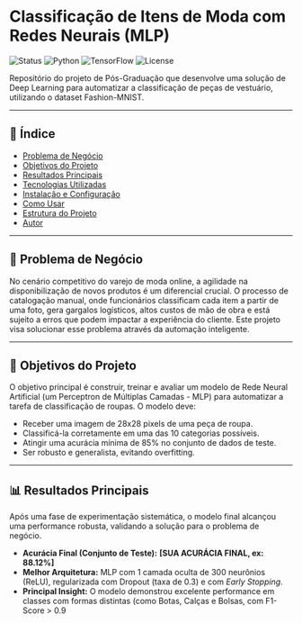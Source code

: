 # Classificação de Itens de Moda com Redes Neurais (MLP)

![Status](https://img.shields.io/badge/status-concluído-brightgreen)
![Python](https://img.shields.io/badge/python-3.9%2B-blue)
![TensorFlow](https://img.shields.io/badge/TensorFlow-2.x-orange)
![License](https://img.shields.io/badge/license-MIT-lightgrey)

Repositório do projeto de Pós-Graduação que desenvolve uma solução de Deep Learning para automatizar a classificação de peças de vestuário, utilizando o dataset Fashion-MNIST.

---

## 📝 Índice

* [Problema de Negócio](#-problema-de-negócio)
* [Objetivos do Projeto](#-objetivos-do-projeto)
* [Resultados Principais](#-resultados-principais)
* [Tecnologias Utilizadas](#-tecnologias-utilizadas)
* [Instalação e Configuração](#-instalação-e-configuração)
* [Como Usar](#-como-usar)
* [Estrutura do Projeto](#-estrutura-do-projeto)
* [Autor](#-autor)

---

## 🎯 Problema de Negócio

No cenário competitivo do varejo de moda online, a agilidade na disponibilização de novos produtos é um diferencial crucial. O processo de catalogação manual, onde funcionários classificam cada item a partir de uma foto, gera gargalos logísticos, altos custos de mão de obra e está sujeito a erros que podem impactar a experiência do cliente. Este projeto visa solucionar esse problema através da automação inteligente.

---

## 🚀 Objetivos do Projeto

O objetivo principal é construir, treinar e avaliar um modelo de Rede Neural Artificial (um Perceptron de Múltiplas Camadas - MLP) para automatizar a tarefa de classificação de roupas. O modelo deve:
-   Receber uma imagem de 28x28 pixels de uma peça de roupa.
-   Classificá-la corretamente em uma das 10 categorias possíveis.
-   Atingir uma acurácia mínima de 85% no conjunto de dados de teste.
-   Ser robusto e generalista, evitando overfitting.

---

## 📊 Resultados Principais

Após uma fase de experimentação sistemática, o modelo final alcançou uma performance robusta, validando a solução para o problema de negócio.

* **Acurácia Final (Conjunto de Teste):** **[SUA ACURÁCIA FINAL, ex: 88.12%]**
* **Melhor Arquitetura:** MLP com 1 camada oculta de 300 neurônios (ReLU), regularizada com Dropout (taxa de 0.3) e com *Early Stopping*.
* **Principal Insight:** O modelo demonstrou excelente performance em classes com formas distintas (como Botas, Calças e Bolsas, com F1-Score > 0.9
